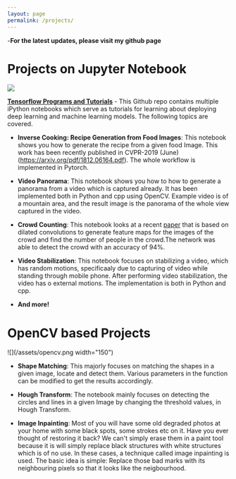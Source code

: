 ```yaml
---
layout: page
permalink: /projects/
---
```


-**For the latest updates, please visit my github page**

Projects on Jupyter Notebook
====================
![](/assets/tf.jpg) 

<a href="https://github.com/krutikabapat/Tensorflow_basics" target="_blank">**Tensorflow Programs and Tutorials**</a> - This Github repo contains multiple iPython notebooks which serve as tutorials for learning about deploying deep learning and machine learning models. The following topics are covered. 
- **Inverse Cooking: Recipe Generation from Food Images**: This notebook shows you how to generate the recipe from a given food Image. This work has been recently published in CVPR-2019 (June) (https://arxiv.org/pdf/1812.06164.pdf). The whole workflow is implemented in Pytorch.  

- **Video Panorama**: This notebook shows you how to how to generate a panorama from a video which is captured already.
It has been implemented both in Python and cpp using OpenCV. Example video is of a mountain area, and the result image is the panorama of the whole view captured in the video.  
- **Crowd Counting**: This notebook looks at a recent [paper](https://arxiv.org/pdf/1802.10062.pdf) that is based on dilated convolutions to generate feature maps for the images of the crowd and find the number of people in the crowd.The network was able to detect the crowd with an accuracy of 94%.  
- **Video Stabilization**: This notebook focuses on stabilizing a video, which has random motions, specificaaly due to capturing of video while standing through mobile phone. After performing video stabilization, the video has o external motions. The implementation is both in Python and cpp.  
- **And more!**

OpenCV based Projects
====================
![](/assets/opencv.png width="150") 

- **Shape Matching**: This majorly focuses on matching the shapes in a given image, locate and detect them. Various parameters in the function can be modified to get the results accordingly.   

- **Hough Transform**: The notebook mainly focuses on detecting the circles and lines in a given Image by changing the threshold values, in Hough Transform.  
 

- **Image Inpainting**: Most of you will have some old degraded photos at your home with some black spots, some strokes etc on it. Have you ever thought of restoring it back? We can't simply erase them in a paint tool because it is will simply replace black structures with white structures which is of no use. In these cases, a technique called image inpainting is used. The basic idea is simple: Replace those bad marks with its neighbouring pixels so that it looks like the neigbourhood.  
